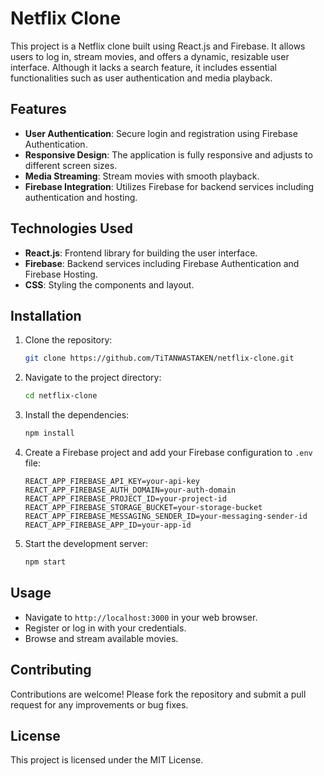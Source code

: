 
# Netflix Clone

This project is a Netflix clone built using React.js and Firebase. It allows users to log in, stream movies, and offers a dynamic, resizable user interface. Although it lacks a search feature, it includes essential functionalities such as user authentication and media playback.

## Features

- **User Authentication**: Secure login and registration using Firebase Authentication.
- **Responsive Design**: The application is fully responsive and adjusts to different screen sizes.
- **Media Streaming**: Stream movies with smooth playback.
- **Firebase Integration**: Utilizes Firebase for backend services including authentication and hosting.

## Technologies Used

- **React.js**: Frontend library for building the user interface.
- **Firebase**: Backend services including Firebase Authentication and Firebase Hosting.
- **CSS**: Styling the components and layout.

## Installation

1. Clone the repository:
   ```sh
   git clone https://github.com/TiTANWASTAKEN/netflix-clone.git
   ```
2. Navigate to the project directory:
   ```sh
   cd netflix-clone
   ```
3. Install the dependencies:
   ```sh
   npm install
   ```
4. Create a Firebase project and add your Firebase configuration to `.env` file:
   ```env
   REACT_APP_FIREBASE_API_KEY=your-api-key
   REACT_APP_FIREBASE_AUTH_DOMAIN=your-auth-domain
   REACT_APP_FIREBASE_PROJECT_ID=your-project-id
   REACT_APP_FIREBASE_STORAGE_BUCKET=your-storage-bucket
   REACT_APP_FIREBASE_MESSAGING_SENDER_ID=your-messaging-sender-id
   REACT_APP_FIREBASE_APP_ID=your-app-id
   ```
5. Start the development server:
   ```sh
   npm start
   ```

## Usage

- Navigate to `http://localhost:3000` in your web browser.
- Register or log in with your credentials.
- Browse and stream available movies.

## Contributing

Contributions are welcome! Please fork the repository and submit a pull request for any improvements or bug fixes.

## License

This project is licensed under the MIT License.



